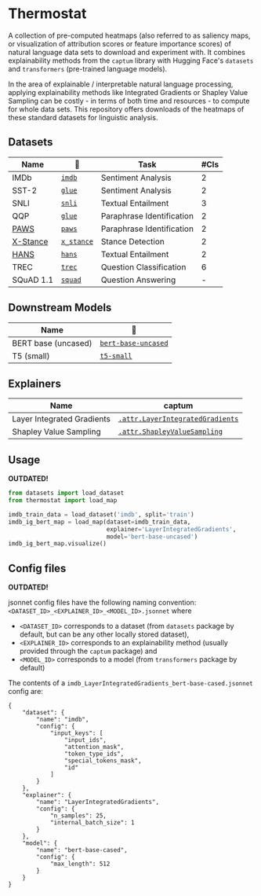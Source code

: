 # Thermostat
A collection of pre-computed heatmaps (also referred to as saliency maps, or visualization of attribution scores or feature importance scores) of natural language data sets to download and experiment with. It combines explainability methods from the `captum` library with Hugging Face's `datasets` and `transformers` (pre-trained language models).

In the area of explainable / interpretable natural language processing, applying explainability methods like Integrated Gradients or Shapley Value Sampling can be costly - in terms of both time and resources - to compute for whole data sets. This repository offers downloads of the heatmaps of these standard datasets for linguistic analysis.

## Datasets

Name | 🤗 | Task | #Cls
--- | --- | --- | ---
IMDb | [`imdb`](https://huggingface.co/datasets/viewer/?dataset=imdb) | Sentiment Analysis | 2
SST-2 | [`glue`](https://huggingface.co/datasets/viewer/?dataset=glue&config=sst2) | Sentiment Analysis | 2
SNLI | [`snli`](https://huggingface.co/datasets/viewer/?dataset=snli) | Textual Entailment | 3
QQP | [`glue`](https://huggingface.co/datasets/viewer/?dataset=glue&config=qqp) | Paraphrase Identification | 2
[PAWS](https://github.com/google-research-datasets/paws) | [`paws`](https://huggingface.co/datasets/viewer/?dataset=paws&config=labeled_final) | Paraphrase Identification | 2
[X-Stance](https://github.com/ZurichNLP/xstance) | [`x_stance`](https://huggingface.co/datasets/viewer/?dataset=x_stance) | Stance Detection | 2
[HANS](https://github.com/tommccoy1/hans) | [`hans`](https://huggingface.co/datasets/viewer/?dataset=hans) | Textual Entailment | 2
TREC | [`trec`](https://huggingface.co/datasets/viewer/?dataset=trec) | Question Classification | 6
SQuAD 1.1 | [`squad`](https://huggingface.co/datasets/viewer/?dataset=squad) | Question Answering | -

## Downstream Models
Name | 🤗
--- | ---
BERT base (uncased) | [`bert-base-uncased`](https://huggingface.co/bert-base-uncased)
T5 (small) | [`t5-small`](https://huggingface.co/t5-small)

## Explainers
Name | captum
--- | ---
Layer Integrated Gradients | [`.attr.LayerIntegratedGradients`](https://captum.ai/api/layer.html#layer-integrated-gradients)
Shapley Value Sampling | [`.attr.ShapleyValueSampling`](https://captum.ai/api/shapley_value_sampling.html)




## Usage

**OUTDATED!**

```python
from datasets import load_dataset
from thermostat import load_map

imdb_train_data = load_dataset('imdb', split='train')
imdb_ig_bert_map = load_map(dataset=imdb_train_data,
                            explainer='LayerIntegratedGradients',
                            model='bert-base-uncased')
imdb_ig_bert_map.visualize()
```


## Config files

**OUTDATED!**

jsonnet config files have the following naming convention:
`<DATASET_ID>_<EXPLAINER_ID>_<MODEL_ID>.jsonnet` where
* `<DATASET_ID>` corresponds to a dataset (from `datasets` package by default, but can be any other locally stored dataset),
* `<EXPLAINER_ID>` corresponds to an explainability method (usually provided through the `captum` package) and
* `<MODEL_ID>` corresponds to a model (from `transformers` package by default)

The contents of a `imdb_LayerIntegratedGradients_bert-base-cased.jsonnet` config are:

```jsonnet
{
    "dataset": {
        "name": "imdb",
        "config": {
            "input_keys": [
                "input_ids",
                "attention_mask",
                "token_type_ids",
                "special_tokens_mask",
                "id"            
            ]
        }
    },
    "explainer": {
        "name": "LayerIntegratedGradients",
        "config": {
            "n_samples": 25,
            "internal_batch_size": 1
        }
    },
    "model": {
        "name": "bert-base-cased",
        "config": {
            "max_length": 512
        }
    }
}
```